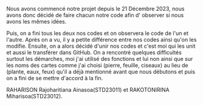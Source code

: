 Nous avons commencé notre projet depuis le 21 Décembre 2023, nous avons donc décidé de faire chacun notre code afin d' observer si nous avons les mêmes idées. 

Puis, on a fini tous les deux nos codes et on observera le code de l'un et l'autre. Après on a vu, il y a petite différence entre nos codes ainsi qu'on les modifie. Ensuite, on a alors décidé d'unir nos codes et c'est moi qui les unit et aussi le transférer dans GitHub. On a rencontré quelques difficultés surtout les démarches, moi j'ai utilisé des fonctions et lui non ainsi que sur les noms des cartes comme j'ai choisi (pierre, feuille, ciseaux) au lieu de (plante, eaux, feux) qu'il a déjà mentionné avant que nous débutons et puis on a fini de se mettre d'accord à la fin.

RAHARISON Rajoharitiana Ainasoa(STD23011) et RAKOTONIRINA Miharisoa(STD23012).

